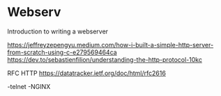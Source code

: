 # Webserv


Introduction to writing a webserver

https://jeffreyzepengyu.medium.com/how-i-built-a-simple-http-server-from-scratch-using-c-e279569464ca
https://dev.to/sebastienfilion/understanding-the-http-protocol-10kc

RFC HTTP
https://datatracker.ietf.org/doc/html/rfc2616

-telnet
-NGINX

